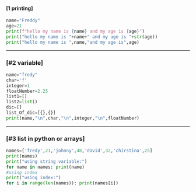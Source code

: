 #### [1 printing]
``` python
name="Freddy"
age=21
print(f"hello my name is {name} and my age is {age}")
print("hello my name is "+name+" and my age is "+str(age))
print("hello my name is ",name,"and my age is",age)

```
---
### [#2 variable]
``` python
name="fredy"
char='f'
integer=1
floatNumber=2.25
list1=[]
list2=list()
dic=[]
list_Of_dic=[{},{}]
print(name,"\n",char,"\n",integer,"\n",floatNumber)
```
---
### [#3 list in python or arrays]
``` python
names=['fredy',21,'johnny',48,'david',32,'chirstina',25]
print(names)
print("using string variable:")
for name in names: print(name)
#using index
print("using index:")
for i in range(len(names)): print(names[i])
```
